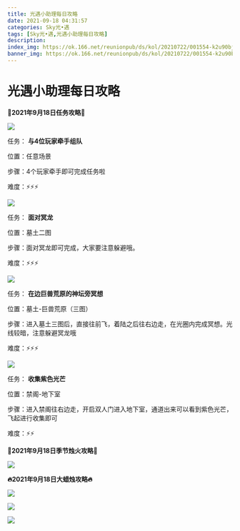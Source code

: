 ```yaml
---
title: 光遇小助理每日攻略
date: 2021-09-18 04:31:57
categories: Sky光•遇
tags: [Sky光•遇,光遇小助理每日攻略]
description: 
index_img: https://ok.166.net/reunionpub/ds/kol/20210722/001554-k2u90bj7ay.png?imageView&thumbnail=600x0&type=jpg
banner_img: https://ok.166.net/reunionpub/ds/kol/20210722/001554-k2u90bj7ay.png?imageView&thumbnail=600x0&type=jpg
---
```

# 光遇小助理每日攻略
  

**👑2021年9月18日任务攻略👑**

![](https://ok.166.net/reunionpub/ds/kol/20210918/024440-dfwitsazgp.png)

任务： **与4位玩家牵手组队**

位置：任意场景

步骤：4个玩家牵手即可完成任务啦

难度：⚡⚡⚡

![](https://ok.166.net/reunionpub/ds/kol/20210918/024546-of0w2j58h4.png)

任务： **面对冥龙**

位置：墓土二图

步骤：面对冥龙即可完成，大家要注意躲避哦。

难度：⚡⚡⚡

![](https://ok.166.net/reunionpub/ds/kol/20210918/024732-94s3ydrkwa.png)

任务： **在边巨兽荒原的神坛旁冥想**

位置：墓土-巨兽荒原（三图）

步骤：进入墓土三图后，直接往前飞，着陆之后往右边走，在光圈内完成冥想。光线较暗，注意躲避冥龙哦

难度：⚡⚡⚡

![](https://ok.166.net/reunionpub/ds/kol/20210918/024807-bio10wlshd.png)

任务： **收集紫色光芒**

位置：禁阁-地下室

步骤：进入禁阁往右边走，开启双人门进入地下室，通道出来可以看到紫色光芒，飞起进行收集即可

难度：⚡⚡

 **🌹2021年9月18日季节烛火攻略🌹**

![](https://ok.166.net/reunionpub/ds/kol/20210918/024344-0arfsc2ike.png)

  

 **🔥2021年9月18日大蜡烛攻略🔥**

![](https://ok.166.net/reunionpub/ds/kol/20210918/022233-m0alecusrh.png)

![](https://ok.166.net/reunionpub/ds/kol/20210918/024106-0dasjymequ.png)

![](https://ok.166.net/reunionpub/ds/kol/20210918/024224-k1pss3jvo4.png)

